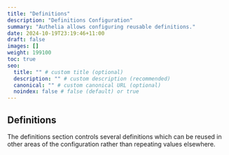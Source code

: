 ```yaml
---
title: "Definitions"
description: "Definitions Configuration"
summary: "Authelia allows configuring reusable definitions."
date: 2024-10-19T23:19:46+11:00
draft: false
images: []
weight: 199100
toc: true
seo:
  title: "" # custom title (optional)
  description: "" # custom description (recommended)
  canonical: "" # custom canonical URL (optional)
  noindex: false # false (default) or true
---
```


## Definitions

The definitions section controls several definitions which can be reused in other areas of the configuration rather than
repeating values elsewhere.
